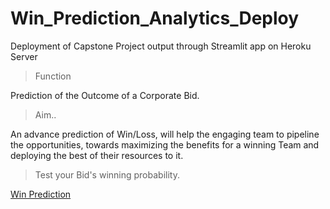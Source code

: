 # Win_Prediction_Analytics_Deploy
Deployment of Capstone Project output through Streamlit app  on Heroku Server

> Function

Prediction of the Outcome of a Corporate Bid.

> Aim..

 An advance prediction of Win/Loss, will help the engaging team to pipeline the opportunities, towards maximizing the benefits for a winning Team and
 deploying the best of their resources to it.

>Test your Bid's winning probability.

[Win Prediction][1]


[1]:https://winprediction.herokuapp.com/   "Win Prediction"
